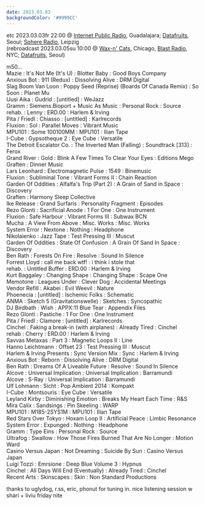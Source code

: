 ```yaml
---
date: 2023.03.03
backgroundColor: '#9999CC'
---
```


etc 2023.03.03fr 22:00 @ [Internet Public Radio](http://www.internetpublicradio.live/), Guadalajara; [Datafruits](http://www.datafruits.fm/), Seoul; [Sphere Radio](http://www.sphere-radio.net/), Leipzig  
(rebroadcast 2023.03.05su 10:00 @ [Wax-n' Cats](http://www.twitch.tv/waxncats), Chicago, [Blast Radio](https://blastradio.com/kimochisound), NYC; [Datafruits](http://www.datafruits.fm/), Seoul)  

m50...  
Mazie : It's Not Me (It's U) : Blotter Baby : Good Boys Company  
Anxious Bot : 911 (Redux) : Dissolving Alive : DRM Digital  
Slag Boom Van Loon : Poppy Seed (Reprise) (Boards Of Canada Remix) : So Soon : Planet Mu  
Uusi Aika : Gudrid : \[untitled\] : WeJazz  
Gramm : Siemens.Bioport + Music As Music : Personal Rock : Source  
rehab. : Lenny : ERD.00 : Harlem & Irving  
Pita / Friedl : Chiasso : \[untitled\] : Karlrecords  
Fluxion : Sol : Parallel Moves : Vibrant Music  
MPU101 : Some 100100MM : MPU101 : Ilian Tape  
I-Cube : Gypsotheque 2 : Eye Cube : Versatile  
The Detroit Escalator Co. : The Inverted Man (Falling) : Soundtrack \[313\] : Ferox  
Grand River : Gold : Blink A Few Times To Clear Your Eyes : Editions Mego  
Graften : Dinner Music  
Lars Leonhard : Electromagnetic Pulse : 1549 : Binemusic  
Fluxion : Subliminal Tone : Vibrant Forms II : Chain Reaction  
Garden Of Oddities : Alfalfa's Trip (Part 2) : A Grain of Sand in Space : Discovery  
Graften : Harmony Sleep Collective  
Ike Release : Grand Surfaris : Personality Fragment : Episodes  
Rezo Glonti : Sacrificial Anode : 1 For One : One Instrument  
Fluxion : Safe Harbour : Vibrant Forms III : Subwax BCN  
Mucha : A View From Above : Misc. Works : Misc. Works  
System Error : Nextone : Nothing : Headphone  
Nikolaienko : Jazz Tape : Test Pressing III : Muscut  
Garden Of Oddities : State Of Confusion : A Grain Of Sand In Space : Discovery  
Ben Rath : Forests On Fire : Resolve : Sound In Silence  
Forrest Lloyd : call me back wtf! : i think i stole that  
rehab. : Untitled Buffer : ERD.00 : Harlem & Irving  
Kurt Baggaley : Changing Shape : Changing Shape : Scape One  
Memotone : Leagues Under : Clever Dog : Accidental Meetings  
Vendor Refill : Akabei : Evil Weevil : Nature  
Phoenecia : \[untitled\] : Ischemic Folks : Schematic  
ANMA : Sketch 5 (Gravitationswelle) : Sketches : Syncopathic  
DJ Birdbath : Wish : APPX:11 Blue Tear : Appendix Files  
Rezo Glonti : Pastiche : 1 For One : One Instrument  
Pita / Friedl : Clamore : \[untitled\] : Karlrecords  
Cinchel : Faking a break-in (with airplanes) : Already Tired : Cinchel  
rehab : Cherry : ERD.00 : Harlem & Irving  
Savvas Metaxas : Part 3 : Magnetic Loops II : Line  
Hanno Leichtmann : Offset 23 : Test Pressing III : Muscut  
Harlem & Irving Presents : Sync Version Mix : Sync : Harlem & Irving  
Anxious Bot : Reborn : Dissolving Alive : DRM Digital  
Ben Rath : Dreams Of A Liveable Future : Resolve : Sound In Silence  
Alcove : Universal Implication : Universal Implication : Barramundi  
Alcove : S-Ray : Universal Implication : Barramundi  
Ulf Lohmann : Sicht : Pop Ambient 2014 : Kompakt  
I-Cube : Montsouris : Eye Cube : Versatile  
Leyland Kirby : Diminishing Emotion : Breaks My Heart Each Time : R&S  
Mira Calix : Sandsings : Pin Skeeling : WARP  
MPU101 : M185-2SYS1M : MPU101 : Ilian Tape  
Red Stars Over Tokyo : Hoxam Loop II : Artificial Peace : Limbic Resonance  
System Error : Expunged : Nothing : Headphone  
Gramm : Type Eins : Personal Rock : Source  
Ultrafog : Swallow : How Those Fires Burned That Are No Longer : Motion Ward  
Casino Versus Japan : Not Dreaming : Suicide By Sun : Casino Versus Japan  
Luigi Tozzi : Emrsione : Deep Blue Volume 3 : Hypnus  
Cinchel : All Days Will End (Eventually) : Already Tired : Cinchel  
Recent Arts : Skinscapes : Skin : Non Standard Productions  

thanks to uglydog, r.ss, eric, phonut for tuning in. nice listening session w shari + liviu friday nite